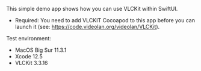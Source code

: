 
This simple demo app shows how you can use VLCKit within SwiftUI.

- Required: You need to add VLCKIT Cocoapod to this app before you can launch it (see: https://code.videolan.org/videolan/VLCKit).


Test environment:

 - MacOS Big Sur 11.3.1
 - Xcode 12.5
 - VLCKit 3.3.16
